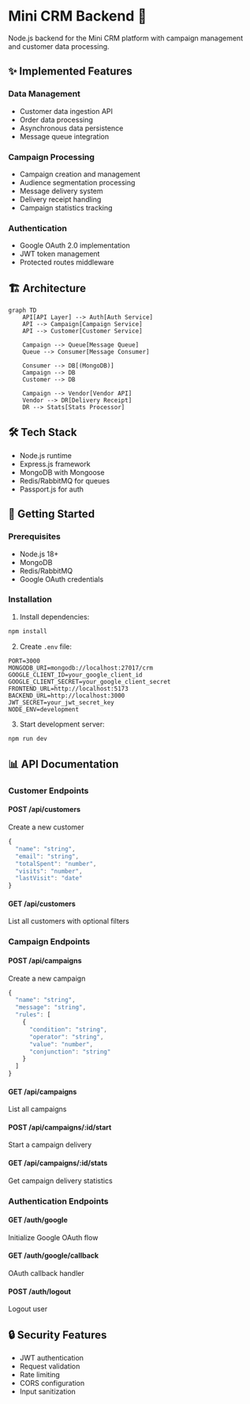 # Mini CRM Backend 🔧

Node.js backend for the Mini CRM platform with campaign management and customer data processing.

## ✨ Implemented Features

### Data Management
- Customer data ingestion API
- Order data processing
- Asynchronous data persistence
- Message queue integration

### Campaign Processing
- Campaign creation and management
- Audience segmentation processing
- Message delivery system
- Delivery receipt handling
- Campaign statistics tracking

### Authentication
- Google OAuth 2.0 implementation
- JWT token management
- Protected routes middleware

## 🏗️ Architecture

```mermaid
graph TD
    API[API Layer] --> Auth[Auth Service]
    API --> Campaign[Campaign Service]
    API --> Customer[Customer Service]
    
    Campaign --> Queue[Message Queue]
    Queue --> Consumer[Message Consumer]
    
    Consumer --> DB[(MongoDB)]
    Campaign --> DB
    Customer --> DB
    
    Campaign --> Vendor[Vendor API]
    Vendor --> DR[Delivery Receipt]
    DR --> Stats[Stats Processor]
```

## 🛠️ Tech Stack

- Node.js runtime
- Express.js framework
- MongoDB with Mongoose
- Redis/RabbitMQ for queues
- Passport.js for auth

## 🚀 Getting Started

### Prerequisites
- Node.js 18+
- MongoDB
- Redis/RabbitMQ
- Google OAuth credentials

### Installation

1. Install dependencies:
```bash
npm install
```

2. Create `.env` file:
```env
PORT=3000
MONGODB_URI=mongodb://localhost:27017/crm
GOOGLE_CLIENT_ID=your_google_client_id
GOOGLE_CLIENT_SECRET=your_google_client_secret
FRONTEND_URL=http://localhost:5173
BACKEND_URL=http://localhost:3000
JWT_SECRET=your_jwt_secret_key
NODE_ENV=development
```

3. Start development server:
```bash
npm run dev
```

## 📊 API Documentation

### Customer Endpoints

#### POST /api/customers
Create a new customer
```javascript
{
  "name": "string",
  "email": "string",
  "totalSpent": "number",
  "visits": "number",
  "lastVisit": "date"
}
```

#### GET /api/customers
List all customers with optional filters

### Campaign Endpoints

#### POST /api/campaigns
Create a new campaign
```javascript
{
  "name": "string",
  "message": "string",
  "rules": [
    {
      "condition": "string",
      "operator": "string",
      "value": "number",
      "conjunction": "string"
    }
  ]
}
```

#### GET /api/campaigns
List all campaigns

#### POST /api/campaigns/:id/start
Start a campaign delivery

#### GET /api/campaigns/:id/stats
Get campaign delivery statistics

### Authentication Endpoints

#### GET /auth/google
Initialize Google OAuth flow

#### GET /auth/google/callback
OAuth callback handler

#### POST /auth/logout
Logout user

## 🔒 Security Features

- JWT authentication
- Request validation
- Rate limiting
- CORS configuration
- Input sanitization

